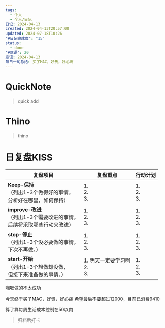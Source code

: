```yaml
---
tags:
  - 个人
  - 个人/日记
日记: 2024-04-13
created: 2024-04-13T20:57:00
updated: 2024-07-18T10:26
"#日记完成度": "15"
status:
  - done
"#意语": 20
意语: 2024-04-13
每日一句总结: 买了MAC，好贵，好心痛
---
```

# QuickNote
> quick add

# Thino
> thino

# 日复盘KISS
| **复盘项目**                                             | **复盘重点**                  | **行动计划**          |
| ---------------------------------------------------- | ------------------------- | ----------------- |
| **Keep-保持**<br>（列出1-3个做得好的事情，<br>   分析好在哪里，如何保持）     | 1.  <br>2. <br>3.         | 1.  <br>2. <br>3. |
| **improve-改进**<br>（列出1-3个需要改进的事情，<br>  后续将采取哪些行动来改进） | 1.  <br>2. <br>3.         | 1.  <br>2. <br>3. |
| **stop-停止**<br>（列出1-3个没必要做的事情，<br>下次不再做。）            | 1.  <br>2. <br>3.         | 1.  <br>2. <br>3. |
| **start-开始**<br>（列出1-3个想做却没做，<br>但接下来准备做的事情。）        | 1.  明天一定要学习啊<br>2. <br>3. | 1.  <br>2. <br>3. |


咖喱做的不太成功

今天终于买了MAC，好贵，好心痛
希望最后不要超过12000，目前已消费9410

算了算每周生活成本控制在50以内
> 归档后打卡


